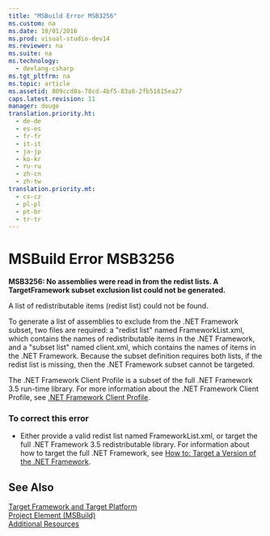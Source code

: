 ```yaml
---
title: "MSBuild Error MSB3256"
ms.custom: na
ms.date: 10/01/2016
ms.prod: visual-studio-dev14
ms.reviewer: na
ms.suite: na
ms.technology: 
  - devlang-csharp
ms.tgt_pltfrm: na
ms.topic: article
ms.assetid: 809ccd0a-78cd-4bf5-83a8-2fb51815ea27
caps.latest.revision: 11
manager: douge
translation.priority.ht: 
  - de-de
  - es-es
  - fr-fr
  - it-it
  - ja-jp
  - ko-kr
  - ru-ru
  - zh-cn
  - zh-tw
translation.priority.mt: 
  - cs-cz
  - pl-pl
  - pt-br
  - tr-tr
---
```

# MSBuild Error MSB3256
**MSB3256: No assemblies were read in from the redist lists. A TargetFramework subset exclusion list could not be generated.**  
  
 A list of redistributable items (redist list) could not be found.  
  
 To generate a list of assemblies to exclude from the .NET Framework subset, two files are required: a "redist list" named FrameworkList.xml, which contains the names of redistributable items in the .NET Framework, and a "subset list" named client.xml, which contains the names of items in the .NET Framework. Because the subset definition requires both lists, if the redist list is missing, then the .NET Framework subset cannot be targeted.  
  
 The .NET Framework Client Profile is a subset of the full .NET Framework 3.5 run-time library. For more information about the .NET Framework Client Profile, see [.NET Framework Client Profile](../Topic/.NET%20Framework%20Client%20Profile.md).  
  
### To correct this error  
  
-   Either provide a valid redist list named FrameworkList.xml, or target the full .NET Framework 3.5 redistributable library. For information about how to target the full .NET Framework, see [How to: Target a Version of the .NET Framework](../VS_IDE/How-to--Target-a-Version-of-the-.NET-Framework.md).  
  
## See Also  
 [Target Framework and Target Platform](../VS_IDE/MSBuild-Target-Framework-and-Target-Platform.md)   
 [Project Element (MSBuild)](../VS_IDE/Project-Element--MSBuild-.md)   
 [Additional Resources](../VS_IDE/Additional-MSBuild-Resources.md)
